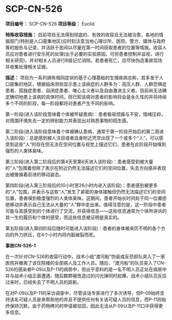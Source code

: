 # SCP-CN-526


**项目编号：** SCP-CN-526
**项目等级：** Euclid

**特殊收容措施：** 目前项目无法得到彻底的、有效的收容且无法被治愈，各地的情报部门(特别是人口密集地区)应时刻注意当地心理诊所、医院、警方、媒体与政府等的报告与记录，并活跃于民间以尽量在第一时间获取患者的位置等情报。收容人员应对患者进行安乐死的处理(出于必要的实验原因，可将患者控制并监视，进行相关研究)，并对相关人员进行B级记忆消除。若患者死亡，应尽快伪造事故现场并收集处理相关证据。

**描述：** 项目为一系列拥有相同症状的基于心理基础的生理疾病总称，其多发于人口密集的地区，根据临床测验显示患上该病症的人群多为：高压人群、人群恐惧症患者、孤独症患者、自闭症患者、唯心主义者以及自由激进主义者。目前尚无法确定确切地患上该病的具体时间，但已知该病对患者的影响将会是永久性的并将持续多个不同的阶段，每一阶段都将对患者产生不同的影响。

第一阶段(进入该阶段意味着个体被怀疑患病)：患者极易烦躁与不安，情绪压抑，对周围环境失去一定的辨别能力并表现出对熟悉事物的陌生感。

第二阶段(进入该阶段意味着个体被确认患病，通常于第一阶段开始后的第二周进入该阶段)：总是感到被人注目或者自身附近凭空出现了一个或多个“人”，可以感受到这些“人”的存在但无法在空间位置与视觉上描述它们，患者在此阶段开始嗅到强烈的人类体臭味。

第三阶段(进入第二阶段后的第4天至第6天进入该阶段)：患者感受到被大量的“人”包围着但除了表示在附近仍然无法描述它们的空间位置，失去方向感并表现出被推搡着前进的移动姿态。

第四阶段(进入第三阶段后的10小时至26小时内进入该阶段)：患者感到被更多的“人”包围，并表示与这些“人”发生了紧密的身体接触但仍然无法描述它们的空间位置，患者嗅到极度强烈的人类体臭味。这期间，患者开始长时间处于同一位置拒绝移动并表示自己无法从大量的“人”群中走出来。值得注意的是，这一阶段中患者可能与其感受到的个体进行了交流，并获得信息——这些信息通常为个体所讲诉的其一生的履历和个体的感受，而这些信息被证明是真实的。

第五阶段(进入第四阶段后随时可能进入该阶段)：患者的身体被来历不明的各个方向的外力挤压，在4个小时内将内脏破裂而死。

**事故CN-526-1** 

在一次针对CN-526的收容行动中，战术小组“渡河船”伪装成反恐部队突入了一家医院并撤离了该住院楼的全部病人及工作人员。随后，“渡河船”的队员突入了CN-526的感染者P-09以及P-11的病房中，但出乎意料的是一名不明人员正处在病房中并与战术小组正面遭遇，随后数颗被改造过的闪光弹同时起爆。战术小组队员反应过来时，已经失去了不明人员的踪影。

在对P-09以及P-11的采访调查中，尽管谈话专家进行了多次诱导，但P-09始终坚持该名可疑人员是来帮助他的并且不提供任何有关该可疑人员的信息，而P-11则始终保持沉默。由于药物拷问的申请被驳回，因此无法从P-09以及P-11口中获得更多信息。




